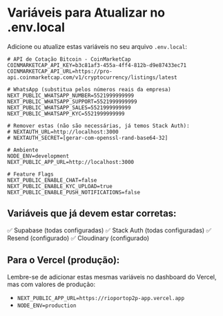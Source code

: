 # Variáveis para Atualizar no .env.local

Adicione ou atualize estas variáveis no seu arquivo `.env.local`:

```env
# API de Cotação Bitcoin - CoinMarketCap
COINMARKETCAP_API_KEY=b3c81af3-455a-4ff4-812b-d9e87433ec71
COINMARKETCAP_API_URL=https://pro-api.coinmarketcap.com/v1/cryptocurrency/listings/latest

# WhatsApp (substitua pelos números reais da empresa)
NEXT_PUBLIC_WHATSAPP_NUMBER=5521999999999
NEXT_PUBLIC_WHATSAPP_SUPPORT=5521999999999
NEXT_PUBLIC_WHATSAPP_SALES=5521999999999
NEXT_PUBLIC_WHATSAPP_KYC=5521999999999

# Remover estas (não são necessárias, já temos Stack Auth):
# NEXTAUTH_URL=http://localhost:3000
# NEXTAUTH_SECRET=[gerar-com-openssl-rand-base64-32]

# Ambiente
NODE_ENV=development
NEXT_PUBLIC_APP_URL=http://localhost:3000

# Feature Flags
NEXT_PUBLIC_ENABLE_CHAT=false
NEXT_PUBLIC_ENABLE_KYC_UPLOAD=true
NEXT_PUBLIC_ENABLE_PUSH_NOTIFICATIONS=false
```

## Variáveis que já devem estar corretas:

✅ Supabase (todas configuradas)
✅ Stack Auth (todas configuradas)
✅ Resend (configurado)
✅ Cloudinary (configurado)

## Para o Vercel (produção):

Lembre-se de adicionar estas mesmas variáveis no dashboard do Vercel, mas com valores de produção:
- `NEXT_PUBLIC_APP_URL=https://rioportop2p-app.vercel.app`
- `NODE_ENV=production`